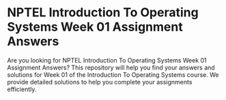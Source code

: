 # NPTEL Introduction To Operating Systems Week 01 Assignment Answers

Are you looking for NPTEL Introduction To Operating Systems Week 01 Assignment Answers? This repository will help you find your answers and solutions for Week 01 of the Introduction To Operating Systems course. We provide detailed solutions to help you complete your assignments efficiently.